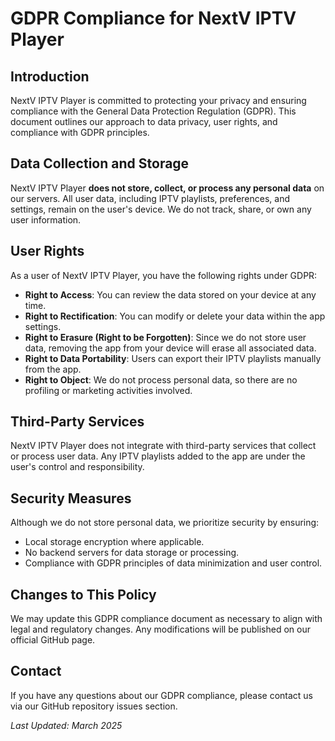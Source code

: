 # GDPR Compliance for NextV IPTV Player

## Introduction
NextV IPTV Player is committed to protecting your privacy and ensuring compliance with the General Data Protection Regulation (GDPR). This document outlines our approach to data privacy, user rights, and compliance with GDPR principles.

## Data Collection and Storage
NextV IPTV Player **does not store, collect, or process any personal data** on our servers. All user data, including IPTV playlists, preferences, and settings, remain on the user's device. We do not track, share, or own any user information.

## User Rights
As a user of NextV IPTV Player, you have the following rights under GDPR:

- **Right to Access**: You can review the data stored on your device at any time.
- **Right to Rectification**: You can modify or delete your data within the app settings.
- **Right to Erasure (Right to be Forgotten)**: Since we do not store user data, removing the app from your device will erase all associated data.
- **Right to Data Portability**: Users can export their IPTV playlists manually from the app.
- **Right to Object**: We do not process personal data, so there are no profiling or marketing activities involved.

## Third-Party Services
NextV IPTV Player does not integrate with third-party services that collect or process user data. Any IPTV playlists added to the app are under the user's control and responsibility.

## Security Measures
Although we do not store personal data, we prioritize security by ensuring:
- Local storage encryption where applicable.
- No backend servers for data storage or processing.
- Compliance with GDPR principles of data minimization and user control.

## Changes to This Policy
We may update this GDPR compliance document as necessary to align with legal and regulatory changes. Any modifications will be published on our official GitHub page.

## Contact
If you have any questions about our GDPR compliance, please contact us via our GitHub repository issues section.

_Last Updated: March 2025_
